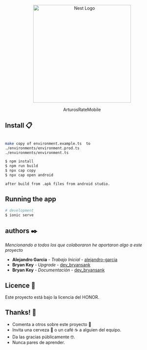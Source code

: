 <p align="center">
  <a href="https://ionicframework.com/" target="blank"><img src="https://upload.wikimedia.org/wikipedia/commons/thumb/d/d1/Ionic_Logo.svg/1280px-Ionic_Logo.svg.png" width="320" alt="Nest Logo" /></a>
</p>

<p align="center">
    ArturosRateMobile
</p>

## Install 📋

```bash

make copy of environment.example.ts  to 
./environments/environment.prod.ts 
./environments/environment.ts

$ npm install
$ npm run build
$ npx cap copy 
$ npx cap open android

after build from .apk files from android studio.
```

## Running the app

```bash
# development
$ ionic serve
```

## authors ✒️

_Mencionando a todos los que colaboraron he aportaron algo a este proyecto_

* **Alejandro Garcia** - *Trabajo Inicial* - [alejandro-garcia](https://github.com/alejandro-garcia)
* **Bryan Key** - *Upgrade* - [dev_bryansank](https://github.com/bryansank)
* **Bryan Key** - *Documentación* - [dev_bryansank](https://github.com/bryansank) 

## Licence 📄

Este proyecto está bajo la licencia del HONOR.

## Thanks! 🎁

* Comenta a otros sobre este proyecto 📢
* Invita una cerveza 🍺 o un café ☕ a alguien del equipo. 
* Da las gracias públicamente 🤓.
* Nunca pares de aprender.
